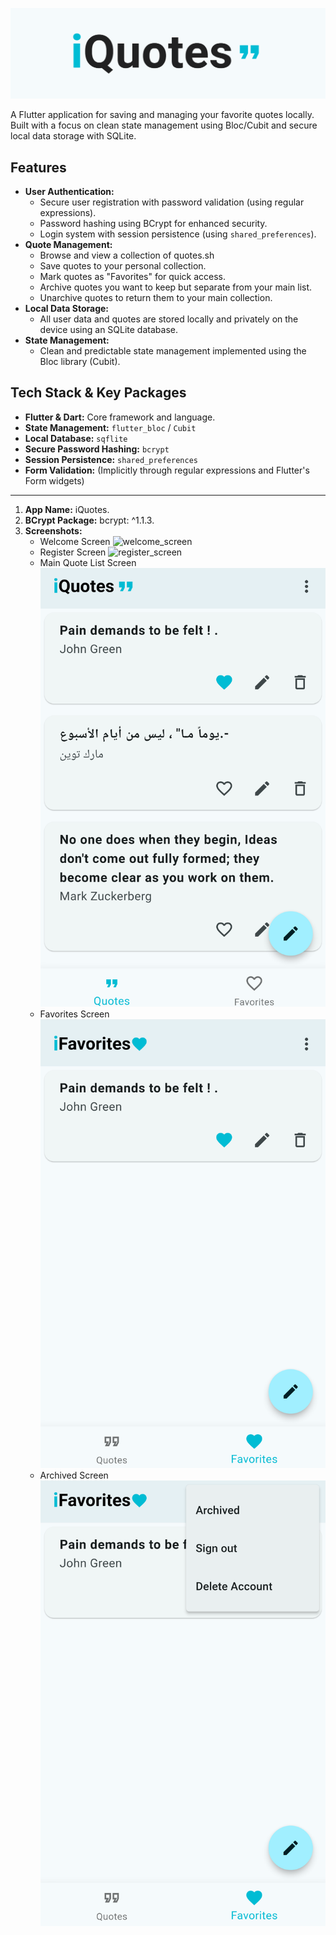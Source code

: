  ![iquotes](https://github.com/Sonialr7iny/iQuotes/blob/master/screenshots/iqutes_app.png)

A Flutter application for saving and managing your favorite quotes locally. Built with a focus on clean state management using Bloc/Cubit and secure local data storage with SQLite.

## Features

*   **User Authentication:**
    *   Secure user registration with password validation (using regular expressions).
    *   Password hashing using BCrypt for enhanced security.
    *   Login system with session persistence (using `shared_preferences`).
*   **Quote Management:**
    *   Browse and view a collection of quotes.sh
    *   Save quotes to your personal collection.
    *   Mark quotes as "Favorites" for quick access.
    *   Archive quotes you want to keep but separate from your main list.
    *   Unarchive quotes to return them to your main collection.
*   **Local Data Storage:**
    *   All user data and quotes are stored locally and privately on the device using an SQLite database.
*   **State Management:**
    *   Clean and predictable state management implemented using the Bloc library (Cubit).

## Tech Stack & Key Packages

*   **Flutter & Dart:** Core framework and language.
*   **State Management:** `flutter_bloc` / `Cubit`
*   **Local Database:** `sqflite`
*   **Secure Password Hashing:** `bcrypt`
*   **Session Persistence:** `shared_preferences`
*   **Form Validation:** (Implicitly through regular expressions and Flutter's Form widgets)

---


1.  **App Name:** iQuotes.
2.  **BCrypt Package:** bcrypt: ^1.1.3.
3.  **Screenshots:** 
    *   Welcome Screen ![welcome_screen](https://github.com/Sonialr7iny/iQuotes/blob/master/Screenshot_welcome.png)
    *   Register Screen ![register_screen](https://github.com/Sonialr7iny/iQuotes/blob/master/Screenshot_register.png)
    *   Main Quote List Screen ![quotes_screen](https://github.com/Sonialr7iny/iQuotes/blob/master/screenshots/Screenshot_iquotes.png)
    *   Favorites Screen ![favorite_screen](https://github.com/Sonialr7iny/iQuotes/blob/master/screenshots/Screenshot_favorites.png)
    *   Archived Screen ![archived_screen](https://github.com/Sonialr7iny/iQuotes/blob/master/screenshots/Screenshot_more.png)

